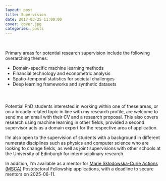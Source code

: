 ```yaml
---
layout: post
title: Supervision
date: 2017-03-25 11:00:00
cover: cover.jpg
categories: posts
---
```


<br>

Primary areas for potential research supervision include the following overarching themes:

<!--
* Applied machine learning
* Humanitarian analytics
* Financial economics
* Criminal justice
-->

<!--
* Applied machine learning
* Financial econometrics
* Geospatial analysis
* Criminal justice
-->

<!--
* Bayesian inference and applied machine learning
* Geospatial statistics and time series analysis
* Financial technology and econometrics
* Criminology and criminal justice
-->

<!--
* Pure and applied machine and deep learning
* Bayesian inference and generative models
* Financial technology and econometrics
* Spatio-temporal analysis in society
* Cosmology and galaxy evolution
-->

<!--
* Machine learning and generative modelling
* Bayesian inference and sampling methods
* Financial technology and econometrics
* Spatio-temporal analysis applications
-->

<!--
* Theory and applications of machine learning
* Financial technology and econometric analysis
* Spatio-temporal statistics for societal challenges
* Deep learning frameworks and synthetic datasets
* AI in cosmology in collaboration with other schools
-->

<!--
* Applications of machine and deep learning
* Financial technology and econometric analysis
* Spatio-temporal statistics for societal challenges
* Synthetic data and privacy-preserving techniques
-->

* Domain-specific machine learning methods
* Financial technology and econometric analysis
* Spatio-temporal statistics for societal challenges
* Deep learning frameworks and synthetic datasets

<div style="height:25px;font-size:1px;">&nbsp;</div>

Potential PhD students interested in working within one of these areas, or on a broadly related topic in line with my research profile, are welcome to send me an email with their CV and a research proposal. This also covers research using machine learning in other fields, provided a second supervisor acts as a domain expert for the respective area of application.

I’m also open to the supervision of students with a background in different numerate disciplines such as physics and computer science who are looking to change fields, as well as joint supervisions with other schools at the University of Edinburgh for interdisciplinary research.

In addition, I'm available as a mentor for [Marie Skłodowska-Curie Actions (MSCA)](https://www.business-school.ed.ac.uk/about/news/marie-sklodowska-curie-actions-msca-postdoctoral-fellowship) Postdoctoral Fellowship applications, with a deadline to secure mentors on 2025-06-11.

<!--Potential PhD and master's students interested in working within one of these areas, or on a broadly related topic in line with my research profile, are welcome to send me an email with their CV and a research proposal. I'm also open to the supervision of students with a background in different numerate disciplines such as physics and computer science who are looking to change fields, as well as joint supervisions with other schools at the University of Edinburgh.-->

<!--
I'm likely to ignore expressions of interest written by generative AI programmes.
-->

<br>
